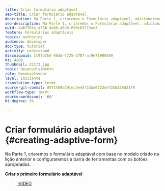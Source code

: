 ```yaml
---
title: Criar formulário adaptável
seo-title: Criar formulário adaptável
description: Na Parte 1, criaremos o Formulário adaptável, adicionaremos e configuraremos a barra de ferramentas com os botões apropriados.
seo-description: Na Parte 1, criaremos o Formulário adaptável, adicionaremos e configuraremos a barra de ferramentas com os botões apropriados.
uuid: 4ab7f01e-a75b-4e08-a5d8-690c63773ec3
feature: Formulários adaptáveis
topics: authoring
audience: developer
doc-type: tutorial
activity: understand
discoiquuid: 1c9fb7b6-98dd-4725-b787-ac9e71906500
kt: 4208
thumbnail: 22173.jpg
topic: Desenvolvimento
role: Desenvolvedor
level: Iniciante
translation-type: tm+mt
source-git-commit: d9714b9a291ec3ee5f3dba9723de72bb120d2149
workflow-type: tm+mt
source-wordcount: '69'
ht-degree: 5%

---
```



# Criar formulário adaptável {#creating-adaptive-form}

Na Parte 1, criaremos o formulário adaptável com base no modelo criado na lição anterior e configuraremos a barra de ferramentas com os botões apropriados.

**Criar o primeiro formulário adaptável**

>[!VIDEO](https://video.tv.adobe.com/v/22173/quality=9)
